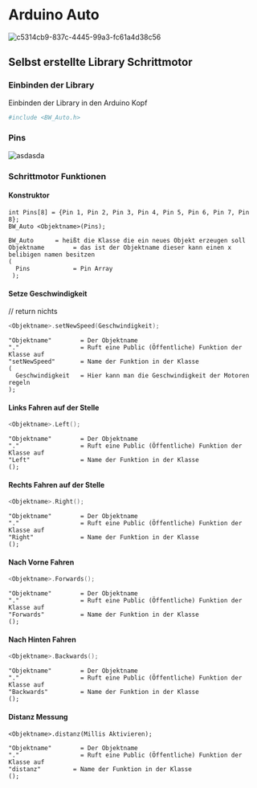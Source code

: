 # Arduino Auto

![c5314cb9-837c-4445-99a3-fc61a4d38c56](https://cloud.githubusercontent.com/assets/21289932/25248952/6044145a-2610-11e7-8672-9535b41763db.jpg)


## Selbst erstellte Library Schrittmotor

### Einbinden der Library
Einbinden der Library in den Arduino Kopf
```sh
#include <BW_Auto.h>
```
### Pins
![asdasda](https://cloud.githubusercontent.com/assets/21289932/25406892/9b9c42b0-2a08-11e7-9c41-8f75b44c1005.png)
### Schrittmotor Funktionen

#### Konstruktor 

 ```Arduino
int Pins[8] = {Pin 1, Pin 2, Pin 3, Pin 4, Pin 5, Pin 6, Pin 7, Pin 8};
BW_Auto <Objektname>(Pins);
```
`````
BW_Auto      = heißt die Klasse die ein neues Objekt erzeugen soll
Objektname        = das ist der Objektname dieser kann einen x belibigen namen besitzen
(
  Pins            = Pin Array
 );
`````
 #### Setze Geschwindigkeit
 // return nichts
```c++
<Objektname>.setNewSpeed(Geschwindigkeit);
```
`````
"Objektname"        = Der Objektname
"."                 = Ruft eine Public (Öffentliche) Funktion der Klasse auf
"setNewSpeed"       = Name der Funktion in der Klasse
(
  Geschwindigkeit   = Hier kann man die Geschwindigkeit der Motoren regeln
);
`````

#### Links Fahren auf der Stelle
```c++
<Objektname>.Left();
```
`````
"Objektname"        = Der Objektname
"."                 = Ruft eine Public (Öffentliche) Funktion der Klasse auf
"Left"              = Name der Funktion in der Klasse
();
`````
#### Rechts Fahren auf der Stelle
 
```c++
<Objektname>.Right();
```
`````
"Objektname"        = Der Objektname
"."                 = Ruft eine Public (Öffentliche) Funktion der Klasse auf
"Right"             = Name der Funktion in der Klasse
();
`````
#### Nach Vorne Fahren
 
```c++
<Objektname>.Forwards();
```
`````
"Objektname"        = Der Objektname
"."                 = Ruft eine Public (Öffentliche) Funktion der Klasse auf
"Forwards"          = Name der Funktion in der Klasse
();
`````
#### Nach Hinten Fahren
 
```c++
<Objektname>.Backwards();
```
`````
"Objektname"        = Der Objektname
"."                 = Ruft eine Public (Öffentliche) Funktion der Klasse auf
"Backwards"         = Name der Funktion in der Klasse
();
`````
#### Distanz Messung
 ```Arduino
<Objektname>.distanz(Millis Aktivieren);
```
`````
"Objektname"        = Der Objektname
"."                 = Ruft eine Public (Öffentliche) Funktion der Klasse auf
"distanz"         = Name der Funktion in der Klasse
();
`````
